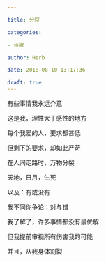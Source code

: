 ```yaml
---

title: 分裂

categories:

- 诗歌

author: Herb

date: 2018-08-10 13:17:36

draft: true
---
```


有些事情我永远介意

这是我，理性大于感性的地方

每个我爱的人，要求都甚低

但剩下的要求，却如此严苛



在人间走路时，万物分裂

天地，日月，生死

以及：有或没有



我不同你争论：对与错

我了解了，许多事情都没有最优解

但我提前审视所有伤害我的可能

并且，从我身体割裂